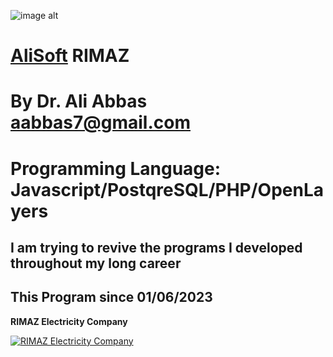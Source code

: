 ![image alt](https://github.com/aabbas77-web/AliSoft/blob/main/AliSoft128Transparent.png)
# [AliSoft](https://hodhods.com) RIMAZ
# By Dr. Ali Abbas aabbas7@gmail.com
# Programming Language: Javascript/PostqreSQL/PHP/OpenLayers
## I am trying to revive the programs I developed throughout my long career
## This Program since 01/06/2023

**RIMAZ Electricity Company**

[![RIMAZ Electricity Company](https://github.com/aabbas77-web/JMapViewer3D/releases/download/FirstRelease/JMapViewer3DVideo.png)](https://www.youtube.com/watch?v=WOGnmRB0ZiA)
